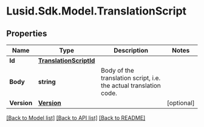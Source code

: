 # Lusid.Sdk.Model.TranslationScript

## Properties

Name | Type | Description | Notes
------------ | ------------- | ------------- | -------------
**Id** | [**TranslationScriptId**](TranslationScriptId.md) |  | 
**Body** | **string** | Body of the translation script, i.e. the actual translation code. | 
**Version** | [**Version**](Version.md) |  | [optional] 

[[Back to Model list]](../README.md#documentation-for-models) [[Back to API list]](../README.md#documentation-for-api-endpoints) [[Back to README]](../README.md)

